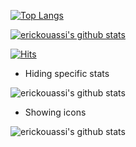 [![Top Langs](https://github-readme-stats.vercel.app/api/top-langs/?username=erickouassi&layout=compact)]()




[![erickouassi's github stats](https://github-readme-stats.vercel.app/api?username=erickouassi)]()

[![Hits](https://hits.seeyoufarm.com/api/count/incr/badge.svg?url=https%3A%2F%2Fgithub.com%2Ferickouassi%2Fhit-counter)](https://github.com/erickouassi/erickouassi/)

- Hiding specific stats

![erickouassi's github stats](https://github-readme-stats.vercel.app/api?username=erickouassi&hide=contribs,issues)

- Showing icons

![erickouassi's github stats](https://github-readme-stats.vercel.app/api?username=erickouassi&hide=issues&show_icons=true)
